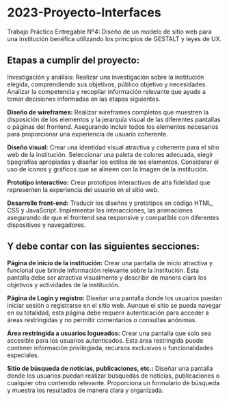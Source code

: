 # 2023-Proyecto-Interfaces
Trabajo Práctico Entregable Nº4: Diseño de un modelo de sitio web para una institución benéfica utilizando los principios de GESTALT y leyes de UX. <br/>

## Etapas a cumplir del proyecto:

Investigación y análisis: Realizar una investigación sobre la institución elegida,
comprendiendo sus objetivos, público objetivo y necesidades. Analizar la competencia y
recopilar información relevante que ayude a tomar decisiones informadas en las etapas
siguientes.

**Diseño de wireframes:** Realizar wireframes completos que muestren la disposición de los
elementos y la jerarquía visual de las diferentes pantallas o páginas del frontend.
Asegurando incluir todos los elementos necesarios para proporcionar una experiencia de
usuario coherente.

**Diseño visual:** Crear una identidad visual atractiva y coherente para el sitio web de la
institución. Seleccionar una paleta de colores adecuada, elegir tipografías apropiadas y
diseñar los estilos de los elementos. Considerar el uso de iconos y gráficos que se alineen
con la imagen de la institución.

**Prototipo interactivo:** Crear prototipos interactivos de alta fidelidad que representen la
experiencia del usuario en el sitio web.

**Desarrollo front-end:** Traducir los diseños y prototipos en código HTML, CSS y JavaScript.
Implementar las interacciones, las animaciones asegurando de que el frontend sea
responsive y compatible con diferentes dispositivos y navegadores.

## Y debe contar con las siguientes secciones:
**Página de inicio de la institución:** Crear una pantalla de inicio atractiva y funcional que
brinde información relevante sobre la institución. Esta pantalla debe ser atractiva
visualmente y describir de manera clara los objetivos y actividades de la institución.

**Página de Login y registro:** Diseñar una pantalla donde los usuarios puedan iniciar sesión
o registrarse en el sitio web. Aunque el sitio se pueda navegar en su totalidad, esta página
debe requerir autenticación para acceder a áreas restringidas y no permitir comentarios o
consultas anónimas.

**Área restringida a usuarios logueados:** Crear una pantalla que solo sea accesible para los
usuarios autenticados. Esta área restringida puede contener información privilegiada,
recursos exclusivos o funcionalidades especiales.

**Sitio de búsqueda de noticias, publicaciones, etc.:** Diseñar una pantalla donde los
usuarios puedan realizar búsquedas de noticias, publicaciones o cualquier otro contenido
relevante. Proporciona un formulario de búsqueda y muestra los resultados de manera
clara y organizada.

 
